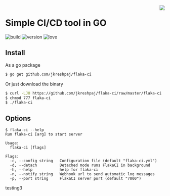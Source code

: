 <img src="https://i.imgur.com/e07eZQv.png" align="right" />

# Simple CI/CD tool in GO
![build](https://camo.githubusercontent.com/30ae0cf6825132db112b4208a5776454bf0cc330/68747470733a2f2f73656d6170686f72656170702e636f6d2f6170692f76312f70726f6a656374732f64346363613530362d393962652d343464322d623139652d3137366633366563386366312f3132383530352f736869656c64735f62616467652e737667)    ![version](https://camo.githubusercontent.com/872e8e7b7893bb2335c27be1f7cac90227dfd255/68747470733a2f2f62616467652e667572792e696f2f67682f626f656e6e656d616e6e2532466261646765732e737667) ![love](https://camo.githubusercontent.com/d9ce827af4ec2b7b3c52ce4595bbb354d8b21405/68747470733a2f2f6261646765732e66726170736f66742e636f6d2f6f732f76312f6f70656e2d736f757263652e7376673f763d313032)

## Install
As a go package
```sh
$ go get github.com/jkreshpaj/flaka-ci
```
Or just download the binary
```sh
$ curl -LJO https://github.com/jkreshpaj/flaka-ci/raw/master/flaka-ci
$ chmod 777 flaka-ci
$ ./flaka-ci
```

## Options
```
$ flaka-ci --help
Run flaka-ci [arg] to start server

Usage:
  flaka-ci [flags]

Flags:
  -c, --config string   Configuration file (default "flaka-ci.yml")
  -d, --detach          Detached mode runs FlakaCI in background
  -h, --help            help for flaka-ci
  -n, --notify string   Webhook url to send automatic log messages
  -p, --port string     FlakaCI server port (default "7000")
```

testing3
